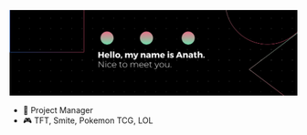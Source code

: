 ![GitHub Logo](images/banner.png)

<!--
**anathkantonda/anathkantonda** is a ✨ _special_ ✨ repository because its `README.md` (this file) appears on your GitHub profile.

Here are some ideas to get you started:
-->
- 🔭 Project Manager
- 🎮 TFT, Smite, Pokemon TCG, LOL

